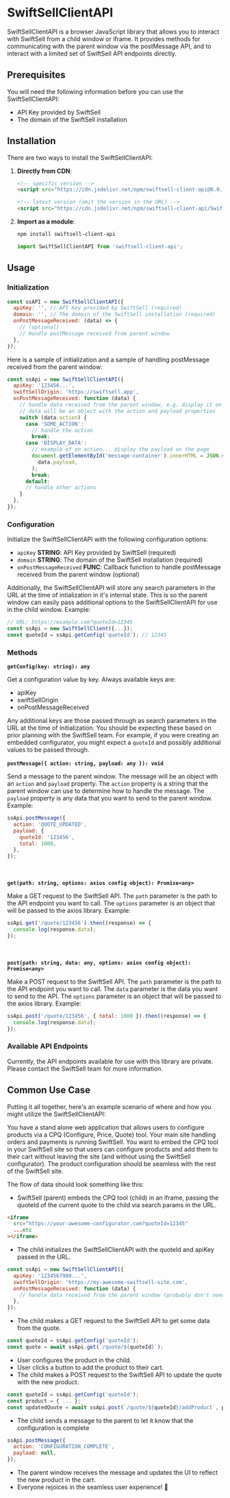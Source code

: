 # SwiftSellClientAPI

SwiftSellClientAPI is a browser JavaScript library that allows you to interact with SwiftSell from a child window or iframe. It provides methods for communicating with the parent window via the postMessage API, and to interact with a limited set of SwiftSell API endpoints directly.

## Prerequisites

You will need the following information before you can use the SwiftSellClientAPI:

- API Key provided by SwiftSell
- The domain of the SwiftSell installation

## Installation

There are two ways to install the SwiftSellClientAPI:

1. **Directly from CDN**:

   ```html
   <!-- specific version -->
   <script src="https://cdn.jsdelivr.net/npm/swiftsell-client-api@0.0.1/SwiftSellClientAPI.min.js"></script>

   <!-- latest version (omit the version in the URL) -->
   <script src="https://cdn.jsdelivr.net/npm/swiftsell-client-api/SwiftSellClientAPI.min.js"></script>
   ```

2. **Import as a module**:
   ```bash
   npm install swiftsell-client-api
   ```
   ```javascript
   import SwiftSellClientAPI from 'swiftsell-client-api';
   ```

## Usage

### Initialization

```javascript
const ssAPI = new SwiftSellClientAPI({
  apiKey: '', // API Key provided by SwiftSell (required)
  domain: '', // The domain of the SwiftSell installation (required)
  onPostMessageReceived: (data) => {
    // (optional)
    // Handle postMessage received from parent window
  },
});
```

Here is a sample of initialization and a sample of handling postMessage received from the parent window:

```javascript
const ssApi = new SwiftSellClientAPI({
  apiKey: '123456...',
  swiftSellOrigin: 'https://swiftsell.app',
  onPostMessageReceived: function (data) {
    // handle data received from the parent window, e.g. display it on the page
    // data will be an object with the action and payload properties
    switch (data.action) {
      case 'SOME_ACTION':
        // handle the action
        break;
      case 'DISPLAY_DATA':
        // example of an action... display the payload on the page
        document.getElementById('message-container').innerHTML = JSON.stringify(
          data.payload,
        );
        break;
      default:
      // handle other actions
    }
  },
});
```

### Configuration

Initialize the SwiftSellClientAPI with the following configuration options:

- `apiKey` **STRING**: API Key provided by SwiftSell (required)
- `domain` **STRING**: The domain of the SwiftSell installation (required)
- `onPostMessageReceived` **FUNC**: Callback function to handle postMessage received from the parent window (optional)

Additionally, the SwiftSellClientAPI will store any search parameters in the URL at the time of intialization in it's internal state. This is so the parent window can easily pass additional options to the SwiftSellClientAPI for use in the child window. Example:

```javascript
// URL: https://example.com?quoteId=12345
const ssApi = new SwiftSellClient({...});
const quoteId = ssApi.getConfig('quoteId'); // 12345
```

### Methods

**`getConfig(key: string): any`**

Get a configuration value by key. Always available keys are:

- apiKey
- swiftSellOrigin
- onPostMessageReceived

Any additional keys are those passed through as search parameters in the URL at the time of initialization. You should be expecting these based on prior planning with the SwiftSell team. For example, if you were creating an embedded configurator, you might expect a `quoteId` and possibly additional values to be passed through.
\
\
**`postMessage({ action: string, payload: any }): void`**

Send a message to the parent window. The message will be an object with an `action` and `payload` property. The `action` property is a string that the parent window can use to determine how to handle the message. The `payload` property is any data that you want to send to the parent window. Example:

```javascript
ssApi.postMessage({
  action: 'QUOTE_UPDATED',
  payload: {
    quoteId: '123456',
    total: 1000,
  },
});
```

\
\
**`get(path: string, options: axios config object): Promise<any>`**

Make a GET request to the SwiftSell API. The `path` parameter is the path to the API endpoint you want to call. The `options` parameter is an object that will be passed to the axios library. Example:

```javascript
ssApi.get('/quote/123456').then((response) => {
  console.log(response.data);
});
```

\
\
**`post(path: string, data: any, options: axios config object): Promise<any>`**

Make a POST request to the SwiftSell API. The `path` parameter is the path to the API endpoint you want to call. The `data` parameter is the data you want to send to the API. The `options` parameter is an object that will be passed to the axios library. Example:

```javascript
ssApi.post('/quote/123456', { total: 1000 }).then((response) => {
  console.log(response.data);
});
```

### Available API Endpoints

Currently, the API endpoints available for use with this library are private. Please contact the SwiftSell team for more information.

## Common Use Case

Putting it all together, here's an example scenario of where and how you might utilize the SwiftSellClientAPI:

You have a stand alone web application that allows users to configure products via a CPQ (Configure, Price, Quote) tool. Your main site handling orders and payments is running SwiftSell. You want to embed the CPQ tool in your SwiftSell site so that users can configure products and add them to their cart without leaving the site (and without using the SwiftSell configurator). The product configuration should be seamless with the rest of the SwiftSell site.

The flow of data should look something like this:

- SwiftSell (parent) embeds the CPQ tool (child) in an iframe, passing the quoteId of the current quote to the child via search params in the URL.

```html
<iframe
  src="https://your-awesome-configurator.com?quoteId=12345"
  ...etc
></iframe>
```

- The child initializes the SwiftSellClientAPI with the quoteId and apiKey passed in the URL.

```javascript
const ssApi = new SwiftSellClientAPI({
  apiKey: '1234567980...',
  swiftSellOrigin: 'https://my-awesome-swiftsell-site.com',
  onPostMessageReceived: function (data) {
    // handle data received from the parent window (probably don't need this for this example)
  },
});
```

- The child makes a GET request to the SwiftSell API to get some data from the quote.

```javascript
const quoteId = ssApi.getConfig('quoteId');
const quote = await ssApi.get(`/quote/${quoteId}`);
```

- User configures the product in the child.
- User clicks a button to add the product to their cart.
- The child makes a POST request to the SwiftSell API to update the quote with the new product.

```javascript
const quoteId = ssApi.getConfig('quoteId');
const product = { ... };
const updatedQuote = await ssApi.post(`/quote/${quoteId}/addProduct`, product);
```

- The child sends a message to the parent to let it know that the configuration is complete

```javascript
ssApi.postMessage({
  action: 'CONFIGURATION_COMPLETE',
  payload: null,
});
```

- The parent window receives the message and updates the UI to reflect the new product in the cart.
- Everyone rejoices in the seamless user experience! 🎉

